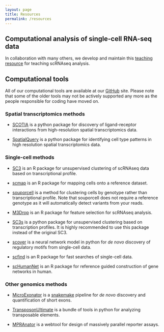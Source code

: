 ```yaml
---
layout: page 
title: Resources
permalink: /resources
---
```


## Computational analysis of single-cell RNA-seq data

In collaboration with many others, we develop and maintain this [teaching resource](https:www.singlecellcourse.org) for teaching scRNAseq analysis.

## Computational tools

All of our computational tools are available at our [GitHub](https://github.com/hemberg-lab) site. Please note that some of the older tools may not be actively supported any more as the people responsible for coding have moved on.

### Spatial transcriptomics methods

* [SCOTIA](https://github.com/Caochris/SCOTIA) is a python package for discovery of ligand-receptor interactions from high-resolution spatial transcriptomics data.

* [SpatialQuery](https://github.com/ShaokunAn/Spatial-Query) is a python package for identifying cell type patterns in high resolution spatial transcriptomics data. 

### Single-cell methods

* [SC3](https://www.bioconductor.org/packages/release/bioc/html/SC3.html) is an R package for unsupervised clustering of scRNAseq data based on transcriptional profile.

* [scmap](https://www.bioconductor.org/packages/release/bioc/html/scmap.html) is an R package for mapping cells onto a reference dataset.

* [souporcell](https://github.com/wheaton5/souporcell) is a method for clustering cells by genotype rather than transcriptional profile. Note that souporcell does not require a reference genotype as it will automatically detect variants from your reads.

* [M3Drop](http://www.bioconductor.org/packages/release/bioc/html/M3Drop.html) is an R package for feature selection for scRNAseq analysis.

* [SC3s](https://github.com/hemberg-lab/sc3s/) is a python package for unsupervised clustering based on transcription profiles. It is highly recommended to use this package instead of the original SC3.

* [scover](https://github.com/jacobhepkema/scover) is a neural network model in python for *de novo* discovery of regulatory motifs from single-cell data.

* [scfind](https://github.com/hemberg-lab/scfind) is an R package for fast searches of single-cell data.

* [scHumanNet](https://github.com/netbiolab/scHumanNet) is an R package for reference guided construction of gene networks in human.

### Other genomics methods

* [MicroExonator](https://github.com/hemberg-lab/MicroExonator) is a [snakemake](https://snakemake.readthedocs.io/en/stable/) pipeline for *de novo* discovery and quantification of short exons.

* [TransposonUltimate](https://github.com/DerKevinRiehl/TransposonUltimate) is a bundle of tools in python for analyzing transposable elements.

* [MPRAnator](https://www.sanger.ac.uk/tool/mpranator/) is a webtool for design of massively parallel reporter assays.


